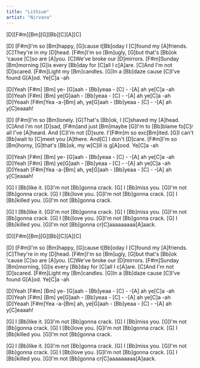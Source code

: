 ```yaml
---
title: "Lithium"
artist: "Nirvana"
---
```


[D][F#m][Bm][G][Bb][C][A][C]

[D]     [F#m]I'm so [Bm]happy,
[G]cause t[Bb]oday I [C]found my [A]friends.
[C]They're in my [D]head. [F#m]I'm so [Bm]ugly,
[G]but that's [Bb]ok 'cause [C]so are [A]you.
[C]We've broke our [D]mirrors. [F#m]Sunday [Bm]morning
[G]is every [Bb]day for [C]all I c[A]are.
[C]And I'm not [D]scared. [F#m]Light my [Bm]candles.
[G]In a [Bb]daze cause [C]I've found G[A]od. Ye[C]a -ah

[D]Yeah  [F#m]       [Bm]  ye-   [G]aah -  [Bb]yeaa - [C]  -  -[A] ah  ye[C]a -ah
[D]Yeah  [F#m]       [Bm]      ye[G]aah -  [Bb]yeaa - [C]  -  -[A] ah  ye[C]a -ah
[D]Yeaah [F#m]Yea -a-[Bm]  ah, ye[G]aah -  [Bb]yeaa - [C]  -  -[A] ah   y[C]eaaah!

[D]     [F#m]I'm so [Bm]lonely.
[G]That's [Bb]ok, I [C]shaved my [A]head.
[C]And I'm not [D]sad, [F#m]and just [Bm]maybe
[G]I'm to [Bb]blame fo[C]r all I've [A]heard.
And [C]I'm not [D]sure. I'[F#m]m so exc[Bm]ited.
[G]I can't [Bb]wait to [C]meet you [A]there.
And[C] I don't [D]care. [F#m]I'm so [Bm]horny,
[G]that's [Bb]ok, my w[C]ill is g[A]ood. Ye[C]a -ah

[D]Yeah  [F#m]       [Bm]  ye-   [G]aah -  [Bb]yeaa - [C]  -  -[A] ah  ye[C]a -ah
[D]Yeah  [F#m]       [Bm]      ye[G]aah -  [Bb]yeaa - [C]  -  -[A] ah  ye[C]a -ah
[D]Yeaah [F#m]Yea -a-[Bm]  ah, ye[G]aah -  [Bb]yeaa - [C]  -  -[A] ah   y[C]eaaah!

[G]   I [Bb]like it. [G]I'm not [Bb]gonna crack.
[G]   I [Bb]miss you. [G]I'm not [Bb]gonna crack.
[G]   I [Bb]love you. [G]I'm not [Bb]gonna crack.
[G]   I [Bb]killed you. [G]I'm not [Bb]gonna crack.

[G]   I [Bb]like it. [G]I'm not [Bb]gonna crack.
[G]   I [Bb]miss you. [G]I'm not [Bb]gonna crack.
[G]   I [Bb]love you. [G]I'm not [Bb]gonna crack.
[G]   I [Bb]killed you. [G]I'm not [Bb]gonna cr[C]aaaaaaaaa[A]aack.

[D][F#m][Bm][G][Bb][C][A][C]

[D]     [F#m]I'm so [Bm]happy,
[G]cause t[Bb]oday I [C]found my [A]friends.
[C]They're in my [D]head. [F#m]I'm so [Bm]ugly,
[G]but that's [Bb]ok 'cause [C]so are [A]you.
[C]We've broke our [D]mirrors. [F#m]Sunday [Bm]morning,
[G]is every [Bb]day for [C]all I c[A]are.
[C]And I'm not [D]scared. [F#m]Light my [Bm]candles.
[G]In a [Bb]daze cause [C]I've found G[A]od. Ye[C]a -ah

[D]Yeah  [F#m]       [Bm]  ye-   [G]aah -  [Bb]yeaa - [C]  -  -[A] ah  ye[C]a -ah
[D]Yeah  [F#m]       [Bm]      ye[G]aah -  [Bb]yeaa - [C]  -  -[A] ah  ye[C]a -ah
[D]Yeaah [F#m]Yea -a-[Bm]  ah, ye[G]aah -  [Bb]yeaa - [C]  -  -[A] ah   y[C]eaaah!

[G]   I [Bb]like it. [G]I'm not [Bb]gonna crack.
[G]   I [Bb]miss you. [G]I'm not [Bb]gonna crack.
[G]   I [Bb]love you. [G]I'm not [Bb]gonna crack.
[G]   I [Bb]killed you. [G]I'm not [Bb]gonna crack.

[G]   I [Bb]like it. [G]I'm not [Bb]gonna crack.
[G]   I [Bb]miss you. [G]I'm not [Bb]gonna crack.
[G]   I [Bb]love you. [G]I'm not [Bb]gonna crack.
[G]   I [Bb]killed you. [G]I'm not [Bb]gonna cr[C]aaaaaaaaa[A]aack.
